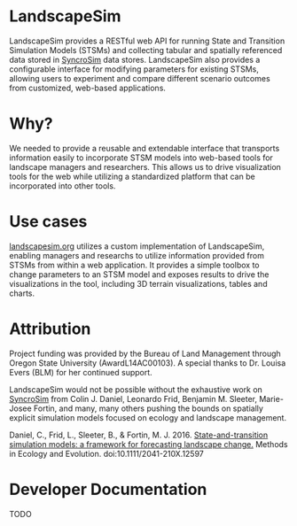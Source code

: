 # LandscapeSim
LandscapeSim provides a RESTful web API for running State and Transition Simulation Models (STSMs) and collecting tabular
and spatially referenced data stored in [SyncroSim](syncrosim.com) data stores. LandscapeSim also provides a configurable interface
for modifying parameters for existing STSMs, allowing users to experiment and compare different scenario outcomes from customized,
web-based applications.

# Why?
We needed to provide a reusable and extendable interface that transports information easily to incorporate STSM models into
 web-based tools for landscape managers and researchers. This allows us to drive visualization tools for the web while utilizing
 a standardized platform that can be incorporated into other tools.

# Use cases
[landscapesim.org](http://landscapesim.org) utilizes a custom implementation of LandscapeSim, enabling managers and researchs to utilize 
 information provided from STSMs from within a web application. It provides a simple toolbox to change parameters to an STSM model and
 exposes results to drive the visualizations in the tool, including 3D terrain visualizations, tables and charts.

# Attribution
Project funding was provided by the Bureau of Land Management through Oregon State University (AwardL14AC00103).
A special thanks to  Dr. Louisa Evers (BLM) for her continued support.

LandscapeSim would not be possible without the exhaustive work on [SyncroSim](http://syncrosim.com) from Colin J. Daniel, Leonardo Frid, Benjamin M. Sleeter, 
Marie-Josee Fortin, and many, many others pushing the bounds on spatially explicit simulation models focused on ecology and landscape management.

Daniel, C., Frid, L., Sleeter, B., & Fortin, M. J. 2016. [State-and-transition simulation models: a framework for 
forecasting landscape change.](http://dx.doi.org/10.1111/2041-210X.12597) Methods in Ecology and Evolution. doi:10.1111/2041-210X.12597

# Developer Documentation
TODO